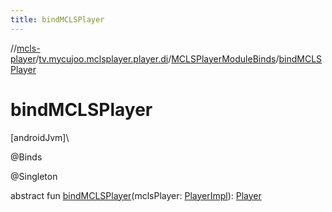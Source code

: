 ```yaml
---
title: bindMCLSPlayer
---
```

//[mcls-player](../../../index.html)/[tv.mycujoo.mclsplayer.player.di](../index.html)/[MCLSPlayerModuleBinds](index.html)/[bindMCLSPlayer](bind-m-c-l-s-player.html)



# bindMCLSPlayer



[androidJvm]\




@Binds



@Singleton



abstract fun [bindMCLSPlayer](bind-m-c-l-s-player.html)(mclsPlayer: [PlayerImpl](../../tv.mycujoo.mclsplayer.player.player/-player-impl/index.html)): [Player](../../tv.mycujoo.mclsplayer.player.player/-player/index.html)




